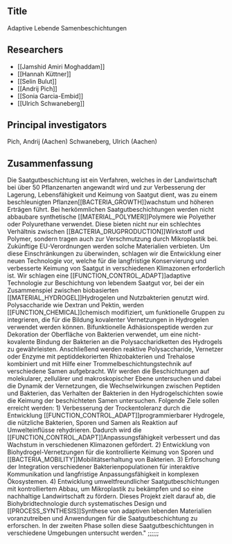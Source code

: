 ## Title
Adaptive Lebende Samenbeschichtungen

## Researchers
- [[Jamshid Amiri Moghaddam]]
- [[Hannah Küttner]]
- [[Selin Bulut]]
- [[Andrij Pich]]
- [[Sonia Garcia-Embid]]
- [[Ulrich Schwaneberg]]

## Principal investigators
Pich, Andrij (Aachen)
Schwaneberg, Ulrich (Aachen)

## Zusammenfassung
Die Saatgutbeschichtung ist ein Verfahren, welches in der Landwirtschaft bei über 50 Pflanzenarten angewandt wird und zur Verbesserung der Lagerung, Lebensfähigkeit und Keimung von Saatgut dient, was zu einem beschleunigten Pflanzen[[BACTERIA_GROWTH]]wachstum und höheren Erträgen führt. Bei herkömmlichen Saatgutbeschichtungen werden nicht abbaubare synthetische [[MATERIAL_POLYMER]]Polymere wie Polyether oder Polyurethane verwendet. Diese bieten nicht nur ein schlechtes Verhältnis zwischen [[BACTERIA_DRUGPRODUCTION]]Wirkstoff und Polymer, sondern tragen auch zur Verschmutzung durch Mikroplastik bei. Zukünftige EU-Verordnungen werden solche Materialien verbieten.
Um diese Einschränkungen zu überwinden, schlagen wir die Entwicklung einer neuen Technologie vor, welche für die langfristige Konservierung und verbesserte Keimung von Saatgut in verschiedenen Klimazonen erforderlich ist. Wir schlagen eine [[FUNCTION_CONTROL_ADAPT]]adaptive Technologie zur Beschichtung von lebendem Saatgut vor, bei der ein Zusammenspiel zwischen biobasierten [[MATERIAL_HYDROGEL]]Hydrogelen und Nutzbakterien genutzt wird.
Polysaccharide wie Dextran und Pektin, werden [[FUNCTION_CHEMICAL]]chemisch modifiziert, um funktionelle Gruppen zu integrieren, die für die Bildung kovalenter Vernetzungen in Hydrogelen verwendet werden können. Bifunktionelle Adhäsionspeptide werden zur Dekoration der Oberfläche von Bakterien verwendet, um eine nicht-kovalente Bindung der Bakterien an die Polysaccharidketten des Hydrogels zu gewährleisten. Anschließend werden reaktive Polysaccharide, Vernetzer oder Enzyme mit peptiddekorierten Rhizobakterien und Trehalose kombiniert und mit Hilfe einer Trommelbeschichtungstechnik auf verschiedene Samen aufgebracht. Wir werden die Beschichtungen auf molekularer, zellulärer und makroskopischer Ebene untersuchen und dabei die Dynamik der Vernetzungen, die Wechselwirkungen zwischen Peptiden und Bakterien, das Verhalten der Bakterien in den Hydrogelschichten sowie die Keimung der beschichteten Samen untersuchen.
Folgende Ziele sollen erreicht werden: 1) Verbesserung der Trockentoleranz durch die Entwicklung [[FUNCTION_CONTROL_ADAPT]]programmierbarer Hydrogele, die nützliche Bakterien, Sporen und Samen als Reaktion auf Umwelteinflüsse rehydrieren. Dadurch wird die [[FUNCTION_CONTROL_ADAPT]]Anpassungsfähigkeit verbessert und das Wachstum in verschiedenen Klimazonen gefördert. 2) Entwicklung von Biohydrogel-Vernetzungen für die kontrollierte Keimung von Sporen und [[BACTERIA_MOBILITY]]Mobilitätserhaltung von Bakterien. 3) Erforschung der Integration verschiedener Bakterienpopulationen für interaktive Kommunikation und langfristige Anpassungsfähigkeit in komplexen Ökosystemen. 4) Entwicklung umweltfreundlicher Saatgutbeschichtungen mit kontrolliertem Abbau, um Mikroplastik zu bekämpfen und so eine nachhaltige Landwirtschaft zu fördern. Dieses Projekt zielt darauf ab, die Biohybridtechnologie durch systematisches Design und [[PROCESS_SYNTHESIS]]Synthese von adaptiven lebenden Materialien voranzutreiben und Anwendungen für die Saatgutbeschichtung zu erforschen. In der zweiten Phase sollen diese Saatgutbeschichtungen in verschiedene Umgebungen untersucht werden."
;;;;;;